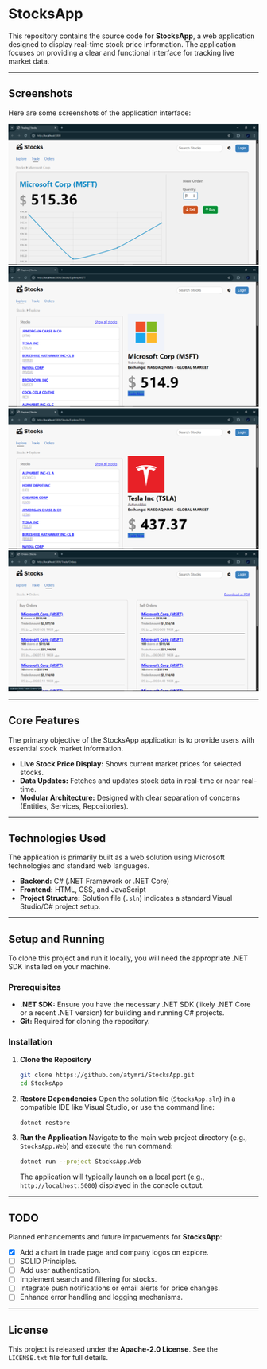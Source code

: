 # StocksApp

This repository contains the source code for **StocksApp**, a web application designed to display real-time stock price information. The application focuses on providing a clear and functional interface for tracking live market data.

-----

## Screenshots

Here are some screenshots of the application interface:

![Screenshot 1](screenshots/Screenshot%201.png)
![Screenshot 2](screenshots/Screenshot%202.png)
![Screenshot 3](screenshots/Screenshot%203.png)
![Screenshot 3](screenshots/Screenshot%204.png)

-----

## Core Features

The primary objective of the StocksApp application is to provide users with essential stock market information.

  * **Live Stock Price Display:** Shows current market prices for selected stocks.
  * **Data Updates:** Fetches and updates stock data in real-time or near real-time.
  * **Modular Architecture:** Designed with clear separation of concerns (Entities, Services, Repositories).

-----

## Technologies Used

The application is primarily built as a web solution using Microsoft technologies and standard web languages.

  * **Backend:** C\# (.NET Framework or .NET Core)
  * **Frontend:** HTML, CSS, and JavaScript
  * **Project Structure:** Solution file (`.sln`) indicates a standard Visual Studio/C\# project setup.

-----

## Setup and Running

To clone this project and run it locally, you will need the appropriate .NET SDK installed on your machine.

### Prerequisites

  * **.NET SDK:** Ensure you have the necessary .NET SDK (likely .NET Core or a recent .NET version) for building and running C\# projects.
  * **Git:** Required for cloning the repository.

### Installation

1.  **Clone the Repository**

    ```bash
    git clone https://github.com/atymri/StocksApp.git
    cd StocksApp
    ```

2.  **Restore Dependencies**
    Open the solution file (`StocksApp.sln`) in a compatible IDE like Visual Studio, or use the command line:

    ```bash
    dotnet restore
    ```

3.  **Run the Application**
    Navigate to the main web project directory (e.g., `StocksApp.Web`) and execute the run command:

    ```bash
    dotnet run --project StocksApp.Web
    ```

    The application will typically launch on a local port (e.g., `http://localhost:5000`) displayed in the console output.

-----

## TODO

Planned enhancements and future improvements for **StocksApp**:

- [X] Add a chart in trade page and company logos on explore.
- [ ] SOLID Principles.
- [ ] Add user authentication.
- [ ] Implement search and filtering for stocks.
- [ ] Integrate push notifications or email alerts for price changes.
- [ ] Enhance error handling and logging mechanisms.

-----

## License

This project is released under the **Apache-2.0 License**. See the `LICENSE.txt` file for full details.
